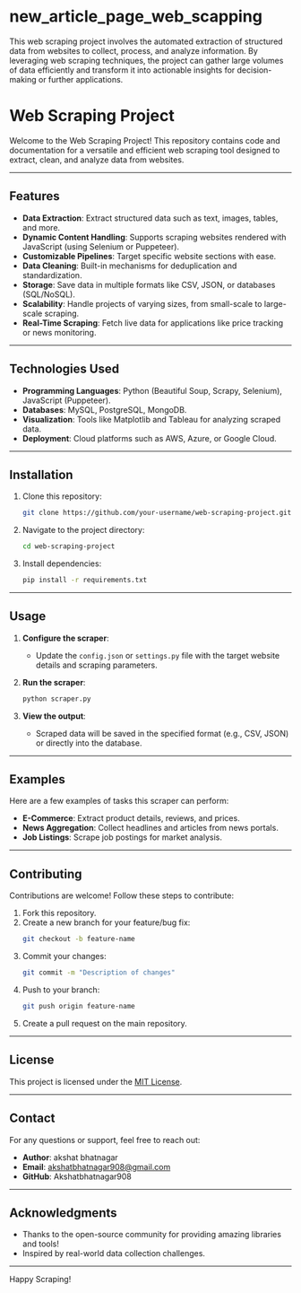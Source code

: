 # new_article_page_web_scapping
This web scraping project involves the automated extraction of structured data from websites to collect, process, and analyze information. By leveraging web scraping techniques, the project can gather large volumes of data efficiently and transform it into actionable insights for decision-making or further applications.
# Web Scraping Project

Welcome to the Web Scraping Project! This repository contains code and documentation for a versatile and efficient web scraping tool designed to extract, clean, and analyze data from websites.

---

## Features

- **Data Extraction**: Extract structured data such as text, images, tables, and more.
- **Dynamic Content Handling**: Supports scraping websites rendered with JavaScript (using Selenium or Puppeteer).
- **Customizable Pipelines**: Target specific website sections with ease.
- **Data Cleaning**: Built-in mechanisms for deduplication and standardization.
- **Storage**: Save data in multiple formats like CSV, JSON, or databases (SQL/NoSQL).
- **Scalability**: Handle projects of varying sizes, from small-scale to large-scale scraping.
- **Real-Time Scraping**: Fetch live data for applications like price tracking or news monitoring.

---

## Technologies Used

- **Programming Languages**: Python (Beautiful Soup, Scrapy, Selenium), JavaScript (Puppeteer).
- **Databases**: MySQL, PostgreSQL, MongoDB.
- **Visualization**: Tools like Matplotlib and Tableau for analyzing scraped data.
- **Deployment**: Cloud platforms such as AWS, Azure, or Google Cloud.

---

## Installation

1. Clone this repository:
   ```bash
   git clone https://github.com/your-username/web-scraping-project.git
   ```

2. Navigate to the project directory:
   ```bash
   cd web-scraping-project
   ```

3. Install dependencies:
   ```bash
   pip install -r requirements.txt
   ```

---

## Usage

1. **Configure the scraper**:
   - Update the `config.json` or `settings.py` file with the target website details and scraping parameters.

2. **Run the scraper**:
   ```bash
   python scraper.py
   ```

3. **View the output**:
   - Scraped data will be saved in the specified format (e.g., CSV, JSON) or directly into the database.

---

## Examples

Here are a few examples of tasks this scraper can perform:

- **E-Commerce**: Extract product details, reviews, and prices.
- **News Aggregation**: Collect headlines and articles from news portals.
- **Job Listings**: Scrape job postings for market analysis.

---

## Contributing

Contributions are welcome! Follow these steps to contribute:

1. Fork this repository.
2. Create a new branch for your feature/bug fix:
   ```bash
   git checkout -b feature-name
   ```
3. Commit your changes:
   ```bash
   git commit -m "Description of changes"
   ```
4. Push to your branch:
   ```bash
   git push origin feature-name
   ```
5. Create a pull request on the main repository.

---

## License

This project is licensed under the [MIT License](LICENSE).

---

## Contact

For any questions or support, feel free to reach out:

- **Author**: akshat bhatnagar
- **Email**: akshatbhatnagar908@gmail.com
- **GitHub**: Akshatbhatnagar908

---

## Acknowledgments

- Thanks to the open-source community for providing amazing libraries and tools!
- Inspired by real-world data collection challenges.

---

Happy Scraping!

